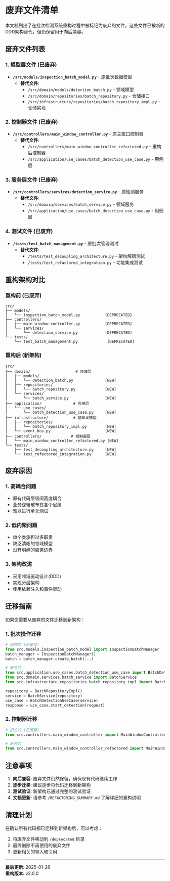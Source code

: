 # 废弃文件清单

本文档列出了在批次检测系统重构过程中被标记为废弃的文件。这些文件已被新的DDD架构替代，但仍保留用于向后兼容。

## 废弃文件列表

### 1. 模型层文件 (已废弃)
- **`/src/models/inspection_batch_model.py`** - 原批次数据模型
  - **替代文件**: 
    - `/src/domain/models/detection_batch.py` - 领域模型
    - `/src/domain/repositories/batch_repository.py` - 仓储接口
    - `/src/infrastructure/repositories/batch_repository_impl.py` - 仓储实现

### 2. 控制器文件 (已废弃)
- **`/src/controllers/main_window_controller.py`** - 原主窗口控制器
  - **替代文件**: 
    - `/src/controllers/main_window_controller_refactored.py` - 重构后控制器
    - `/src/application/use_cases/batch_detection_use_case.py` - 用例层

### 3. 服务层文件 (已废弃)
- **`/src/controllers/services/detection_service.py`** - 原检测服务
  - **替代文件**: 
    - `/src/domain/services/batch_service.py` - 领域服务
    - `/src/application/use_cases/batch_detection_use_case.py` - 用例层

### 4. 测试文件 (已废弃)
- **`/tests/test_batch_management.py`** - 原批次管理测试
  - **替代文件**: 
    - `/tests/test_decoupling_architecture.py` - 架构解耦测试
    - `/tests/test_refactored_integration.py` - 功能集成测试

## 重构架构对比

### 重构前 (已废弃)
```
src/
├── models/
│   └── inspection_batch_model.py           [DEPRECATED]
├── controllers/
│   ├── main_window_controller.py           [DEPRECATED]
│   └── services/
│       └── detection_service.py            [DEPRECATED]
└── tests/
    └── test_batch_management.py             [DEPRECATED]
```

### 重构后 (新架构)
```
src/
├── domain/                    # 领域层
│   ├── models/               
│   │   └── detection_batch.py              [NEW]
│   ├── repositories/         
│   │   └── batch_repository.py             [NEW]
│   └── services/             
│       └── batch_service.py                [NEW]
├── application/              # 应用层
│   └── use_cases/           
│       └── batch_detection_use_case.py     [NEW]
├── infrastructure/           # 基础设施层
│   ├── repositories/        
│   │   └── batch_repository_impl.py        [NEW]
│   └── event_bus.py                        [NEW]
├── controllers/             # 控制器层
│   └── main_window_controller_refactored.py [NEW]
└── tests/
    ├── test_decoupling_architecture.py     [NEW]
    └── test_refactored_integration.py      [NEW]
```

## 废弃原因

### 1. 高耦合问题
- 原有代码层级间高度耦合
- 业务逻辑散布在各个层级
- 难以进行单元测试

### 2. 低内聚问题
- 单个类承担过多职责
- 缺乏清晰的领域模型
- 没有明确的服务边界

### 3. 架构改进
- 采用领域驱动设计(DDD)
- 实现分层架构
- 使用依赖注入和事件驱动

## 迁移指南

如果您需要从废弃的文件迁移到新架构：

### 1. 批次操作迁移
```python
# 旧方式 (已废弃)
from src.models.inspection_batch_model import InspectionBatchManager
batch_manager = InspectionBatchManager()
batch = batch_manager.create_batch(...)

# 新方式
from src.application.use_cases.batch_detection_use_case import BatchDetectionUseCase
from src.domain.services.batch_service import BatchService
from src.infrastructure.repositories.batch_repository_impl import BatchRepositoryImpl

repository = BatchRepositoryImpl()
service = BatchService(repository)
use_case = BatchDetectionUseCase(service)
response = use_case.start_detection(request)
```

### 2. 控制器迁移
```python
# 旧方式 (已废弃)
from src.controllers.main_window_controller import MainWindowController

# 新方式
from src.controllers.main_window_controller_refactored import MainWindowControllerRefactored
```

## 注意事项

1. **向后兼容**: 废弃文件仍然保留，确保现有代码继续工作
2. **逐步迁移**: 建议逐步将代码迁移到新架构
3. **测试验证**: 新架构已通过完整的测试验证
4. **文档更新**: 请参考 `/REFACTORING_SUMMARY.md` 了解详细的重构说明

## 清理计划

在确认所有代码都已迁移到新架构后，可以考虑：
1. 将废弃文件移动到 `/deprecated` 目录
2. 最终删除不再使用的废弃文件
3. 更新相关的导入和引用

---
**最后更新**: 2025-01-26  
**重构版本**: v2.0.0